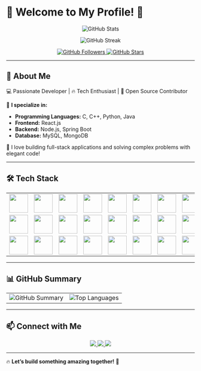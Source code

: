 # 🚀 Welcome to My Profile! 🚀  

<p align="center">
  <img src="https://github-readme-stats.vercel.app/api?username=akilaManu-MaHiTo&show_icons=true&theme=tokyonight&hide_border=true" alt="GitHub Stats">
</p>

<p align="center">
  <img src="https://github-readme-streak-stats.herokuapp.com/?user=akilaManu-MaHiTo&theme=tokyonight&hide_border=true" alt="GitHub Streak">
</p>

<p align="center">
  <a href="https://github.com/akilaManu-MaHiTo">
    <img src="https://img.shields.io/github/followers/akilaManu-MaHiTo?label=Follow&style=social" alt="GitHub Followers">
  </a>
  <a href="https://github.com/akilaManu-MaHiTo">
    <img src="https://img.shields.io/github/stars/akilaManu-MaHiTo?label=Stars&style=social" alt="GitHub Stars">
  </a>
</p>

---

## 🌟 About Me  
💻 Passionate Developer | 🔥 Tech Enthusiast | 🚀 Open Source Contributor  

🔹 **I specialize in:**  
- **Programming Languages:** C, C++, Python, Java  
- **Frontend:** React.js  
- **Backend:** Node.js, Spring Boot  
- **Database:** MySQL, MongoDB  

🔹 I love building full-stack applications and solving complex problems with elegant code!  

---

## 🛠️ Tech Stack  

<table align="center">
  <tr>
    <td align="center"><img src="https://skillicons.dev/icons?i=c&theme=dark" width="50"></td>
    <td align="center"><img src="https://skillicons.dev/icons?i=cpp&theme=dark" width="50"></td>
    <td align="center"><img src="https://skillicons.dev/icons?i=python&theme=dark" width="50"></td>
    <td align="center"><img src="https://skillicons.dev/icons?i=java&theme=dark" width="50"></td>
    <td align="center"><img src="https://skillicons.dev/icons?i=kotlin&theme=dark" width="50"></td>
    <td align="center"><img src="https://skillicons.dev/icons?i=react&theme=dark" width="50"></td>
    <td align="center"><img src="https://skillicons.dev/icons?i=vite&theme=dark" width="50"></td>
    <td align="center"><img src="https://skillicons.dev/icons?i=nodejs&theme=dark" width="50"></td>
  </tr>
  <tr>
    <td align="center"><img src="https://skillicons.dev/icons?i=spring&theme=dark" width="50"></td>
    <td align="center"><img src="https://skillicons.dev/icons?i=js&theme=dark" width="50"></td>
    <td align="center"><img src="https://skillicons.dev/icons?i=figma&theme=dark" width="50"></td>
    <td align="center"><img src="https://skillicons.dev/icons?i=html&theme=dark" width="50"></td>
    <td align="center"><img src="https://skillicons.dev/icons?i=css&theme=dark" width="50"></td>
    <td align="center"><img src="https://skillicons.dev/icons?i=tailwind&theme=dark" width="50"></td>
    <td align="center"><img src="https://skillicons.dev/icons?i=php&theme=dark" width="50"></td>
    <td align="center"><img src="https://skillicons.dev/icons?i=laravel&theme=dark" width="50"></td>
  </tr>
  <tr>
    <td align="center"><img src="https://skillicons.dev/icons?i=mui&theme=dark" width="50"></td>
    <td align="center"><img src="https://skillicons.dev/icons?i=mysql&theme=dark" width="50"></td>
    <td align="center"><img src="https://skillicons.dev/icons?i=typescript&theme=dark" width="50"></td>
    <td align="center"><img src="https://skillicons.dev/icons?i=github&theme=dark" width="50"></td>
    <td align="center"><img src="https://skillicons.dev/icons?i=sqlite&theme=dark" width="50"></td>
    <td align="center"><img src="https://skillicons.dev/icons?i=googlecloud&theme=dark" width="50"></td>
    <td align="center"><img src="https://skillicons.dev/icons?i=postman&theme=dark" width="50"></td>
    <td align="center"><img src="https://skillicons.dev/icons?i=mongodb&theme=dark" width="50"></td>
  </tr>
</table>




---

## 📊 GitHub Summary  
<table align="center">
  <tr>
    <td align="center"><img src="https://github-profile-summary-cards.vercel.app/api/cards/profile-details?username=akilaManu-MaHiTo&theme=tokyonight&bg_color=00000000" alt="GitHub Summary"></td>
    <td align="center"><img src="https://github-readme-stats.vercel.app/api/top-langs/?username=akilaManu-MaHiTo&layout=donut&theme=tokyonight&hide_border=true&hide=background" alt="Top Languages"></td>
  </tr>
</table>


---

## 📫 Connect with Me  

<p align="center">
  <a href="https://github.com/akilaManu-MaHiTo">
    <img src="https://img.shields.io/badge/GitHub-181717?style=for-the-badge&logo=github&logoColor=white">
  </a>
  <a href="https://www.linkedin.com/in/your-linkedin">
    <img src="https://img.shields.io/badge/LinkedIn-0077B5?style=for-the-badge&logo=linkedin&logoColor=white">
  </a>
  <a href="mailto:your.email@example.com">
    <img src="https://img.shields.io/badge/Email-D14836?style=for-the-badge&logo=gmail&logoColor=white">
  </a>
</p>

---

🔥 **Let’s build something amazing together!** 🚀
